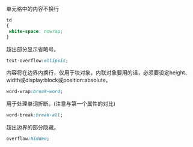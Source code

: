 单元格中的内容不换行
``` CSS
td
{
 white-space: nowrap;
}
```

超出部分显示省略号。
``` CSS
text-overflow:ellipsis;
```

内容将在边界内换行，仅用于块对象，内联对象要用的话，必须要设定height、width或display:block或position:absolute。
``` CSS
word-wrap:break-word;
```


用于处理单词折断。(注意与第一个属性的对比)
``` CSS
word-break:break-all;
```

超出边界的部分隐藏。
``` CSS
overflow:hidden;
```
